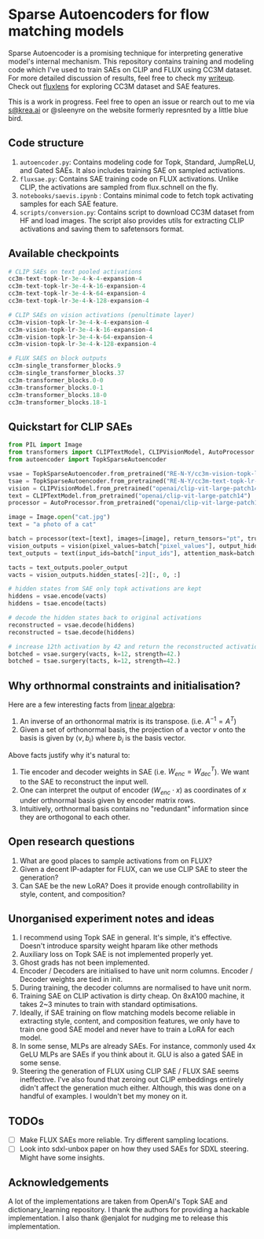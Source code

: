 # Sparse Autoencoders for flow matching models

Sparse Autoencoder is a promising technique for interpreting generative model's internal mechanism.
This repository contains training and modeling code which I've used to train SAEs on CLIP and FLUX using CC3M dataset.
For more detailed discussion of results, feel free to check my [writeup](https://re-n-y.github.io/devlog/rambling/sae/).
Check out [fluxlens](https://fluxlens.vercel.app/) for exploring CC3M dataset and SAE features.

This is a work in progress. Feel free to open an issue or rearch out to me via s@krea.ai or @sleenyre on the website formerly represnted by a little blue bird.

## Code structure

1. `autoencoder.py`: Contains modeling code for Topk, Standard, JumpReLU, and Gated SAEs. It also includes training SAE on sampled activations.
2. `fluxsae.py`: Contains SAE training code on FLUX activations. Unlike CLIP, the activations are sampled from flux.schnell on the fly.
3. `notebooks/saevis.ipynb` : Contains minimal code to fetch topk activating samples for each SAE feature.
4. `scripts/conversion.py`: Contains script to download CC3M dataset from HF and load images. The script also provides utils for extracting CLIP activations and saving them to safetensors format.

## Available checkpoints

```python
# CLIP SAEs on text pooled activations
cc3m-text-topk-lr-3e-4-k-4-expansion-4
cc3m-text-topk-lr-3e-4-k-16-expansion-4
cc3m-text-topk-lr-3e-4-k-64-expansion-4
cc3m-text-topk-lr-3e-4-k-128-expansion-4

# CLIP SAEs on vision activations (penultimate layer)
cc3m-vision-topk-lr-3e-4-k-4-expansion-4
cc3m-vision-topk-lr-3e-4-k-16-expansion-4
cc3m-vision-topk-lr-3e-4-k-64-expansion-4
cc3m-vision-topk-lr-3e-4-k-128-expansion-4

# FLUX SAES on block outputs
cc3m-single_transformer_blocks.9
cc3m-single_transformer_blocks.37
cc3m-transformer_blocks.0-0
cc3m-transformer_blocks.0-1
cc3m-transformer_blocks.18-0
cc3m-transformer_blocks.18-1
```

## Quickstart for CLIP SAEs

```python
from PIL import Image
from transformers import CLIPTextModel, CLIPVisionModel, AutoProcessor
from autoencoder import TopkSparseAutoencoder

vsae = TopkSparseAutoencoder.from_pretrained("RE-N-Y/cc3m-vision-topk-lr-3e-4-k-4-expansion-4")
tsae = TopkSparseAutoencoder.from_pretrained("RE-N-Y/cc3m-text-topk-lr-3e-4-k-4-expansion-4")
vision = CLIPVisionModel.from_pretrained("openai/clip-vit-large-patch14")
text = CLIPTextModel.from_pretrained("openai/clip-vit-large-patch14")
processor = AutoProcessor.from_pretrained("openai/clip-vit-large-patch14")

image = Image.open("cat.jpg")
text = "a photo of a cat"

batch = processor(text=[text], images=[image], return_tensors="pt", truncation=True, padding=True)
vision_outputs = vision(pixel_values=batch["pixel_values"], output_hidden_states=True)
text_outputs = text(input_ids=batch["input_ids"], attention_mask=batch["attention_mask"])

tacts = text_outputs.pooler_output
vacts = vision_outputs.hidden_states[-2][:, 0, :]

# hidden states from SAE only topk activations are kept
hiddens = vsae.encode(vacts)
hiddens = tsae.encode(tacts)

# decode the hidden states back to original activations
reconstructed = vsae.decode(hiddens)
reconstructed = tsae.decode(hiddens)

# increase 12th activation by 42 and return the reconstructed activations
botched = vsae.surgery(vacts, k=12, strength=42.)
botched = tsae.surgery(tacts, k=12, strength=42.)
```

## Why orthnormal constraints and initialisation?

Here are a few interesting facts from [linear algebra](https://en.wikipedia.org/wiki/Orthonormal_basis):

1. An inverse of an orthonormal matrix is its transpose. (i.e. $A^{-1} = A^T$)
2. Given a set of orthonormal basis, the projection of a vector $v$ onto the basis is given by $\langle v, b_i \rangle$ where $b_i$ is the basis vector.

Above facts justify why it's natural to:

1. Tie encoder and decoder weights in SAE (i.e. $W_{enc} = W_{dec}^T$). We want to the SAE to reconstruct the input well.
2. One can interpret the output of encoder ($W_{enc} \cdot x$) as coordinates of $x$ under orthnormal basis given by encoder matrix rows.
3. Intuitively, orthnormal basis contains no "redundant" information since they are orthogonal to each other.

## Open research questions

1. What are good places to sample activations from on FLUX?
2. Given a decent IP-adapter for FLUX, can we use CLIP SAE to steer the generation?
3. Can SAE be the new LoRA? Does it provide enough controllability in style, content, and composition?

## Unorganised experiment notes and ideas

1. I recommend using Topk SAE in general. It's simple, it's effective. Doesn't introduce sparsity weight hparam like other methods
2. Auxiliary loss on Topk SAE is not implemented properly yet.
3. Ghost grads has not been implemented.
4. Encoder / Decoders are initialised to have unit norm columns. Encoder / Decoder weights are tied in init.
5. During training, the decoder columns are normalised to have unit norm.
6. Training SAE on CLIP activation is dirty cheap. On 8xA100 machine, it takes 2~3 minutes to train with standard optimisations.
7. Ideally, if SAE training on flow matching models become reliable in extracting style, content, and composition features, we only have to train one good SAE model and never have to train a LoRA for each model.
8. In some sense, MLPs are already SAEs. For instance, commonly used 4x GeLU MLPs are SAEs if you think about it. GLU is also a gated SAE in some sense.
9. Steering the generation of FLUX using CLIP SAE / FLUX SAE seems ineffective. I've also found that zeroing out CLIP embeddings entirely didn't affect the generation much either. Although, this was done on a handful of examples. I wouldn't bet my money on it.

## TODOs

- [ ] Make FLUX SAEs more reliable. Try different sampling locations.
- [ ] Look into sdxl-unbox paper on how they used SAEs for SDXL steering. Might have some insights.

## Acknowledgements

A lot of the implementations are taken from OpenAI's Topk SAE and dictionary_learning repository. I thank the authors for providing a hackable implementation.
I also thank @enjalot for nudging me to release this implementation.
